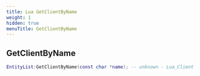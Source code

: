 ```yaml
---
title: Lua GetClientByName
weight: 1
hidden: true
menuTitle: GetClientByName
---
```

## GetClientByName
```lua
EntityList:GetClientByName(const char *name); -- unknown - Lua_Client
```